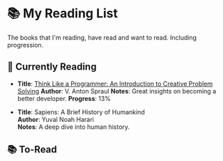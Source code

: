 # 📚 My Reading List
The books that I'm reading, have read and want to read. Including progression.

## 📖 Currently Reading

- **Title**: [Think Like a Programmer: An Introduction to Creative Problem Solving](https://m.media-amazon.com/images/I/71K9kh-Xh+L._SL1500_.jpg)
  **Author**: V. Anton Spraul 
  **Notes**: Great insights on becoming a better developer.
  **Progress**: 13% 

- **Title**: Sapiens: A Brief History of Humankind  
  **Author**: Yuval Noah Harari  
  **Notes**: A deep dive into human history.

## 📚 To-Read

  
